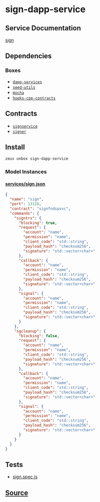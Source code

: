 
sign-dapp-service
====================






## Service Documentation
[sign](../../services/sign/sign-service.md)
## Dependencies
### Boxes
* [`dapp-services`](dapp-services.md)
* [`seed-utils`](seed-utils.md)
* [`mocha`](mocha.md)
* [`hooks-cpp-contracts`](hooks-cpp-contracts.md)



## Contracts
* [`signservice`](https://github.com/liquidapps-io/zeus-sdk/tree/master/boxes/groups/services/sign-dapp-service/contracts/eos/dappservices/_sign_impl.hpp)
* [`signer`](https://github.com/liquidapps-io/zeus-sdk/tree/master/boxes/groups/services/sign-dapp-service/contracts/eos/signer)
## Install
```bash
zeus unbox sign-dapp-service
```










### Model Instances
#### [services/sign.json](https://github.com/liquidapps-io/zeus-sdk/tree/master/boxes/groups/services/sign-dapp-service/models/dapp-services/sign.json)
```json
{
  "name": "sign",
  "port": 13128,
  "contract": "signfndspsvc",
  "commands": {
    "signtrx": {
      "blocking": true,
      "request": {
        "account": "name",
        "permission": "name",
        "client_code": "std::string",
        "payload_hash": "checksum256",
        "signature": "std::vector<char>"
      },
      "callback": {
        "account": "name",
        "permission": "name",
        "client_code": "std::string",
        "payload_hash": "checksum256",
        "signature": "std::vector<char>"
      },
      "signal": {
        "account": "name",
        "permission": "name",
        "client_code": "std::string",
        "payload_hash": "checksum256",
        "signature": "std::vector<char>"
      }
    },
    "sgcleanup": {
      "blocking": false,
      "request": {
        "account": "name",
        "permission": "name",
        "client_code": "std::string",
        "payload_hash": "checksum256",
        "signature": "std::vector<char>"
      },
      "callback": {
        "account": "name",
        "permission": "name",
        "client_code": "std::string",
        "payload_hash": "checksum256",
        "signature": "std::vector<char>"
      },
      "signal": {
        "account": "name",
        "permission": "name",
        "client_code": "std::string",
        "payload_hash": "checksum256",
        "signature": "std::vector<char>"
      }
    }
  }
}
```
## Tests 
* [sign.spec.js](undefined/test/sign.spec.js)
## [Source](https://github.com/liquidapps-io/zeus-sdk/tree/master/boxes/groups/services/sign-dapp-service)